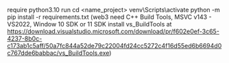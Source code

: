 require python3.10
run
cd <name_project>
venv\Scripts\activate
python -m pip install -r requirements.txt (web3 need C++ Build Tools, MSVC v143 - VS2022, Window 10 SDK or 11 SDK install vs_BuildTools at https://download.visualstudio.microsoft.com/download/pr/f602e0ef-3c65-4237-8b0c-c173ab1c5aff/50a7fc844a52de79c22004fd24cc5272c4f16d55ed6b6694d0c767dde6babbac/vs_BuildTools.exe)
                                            

